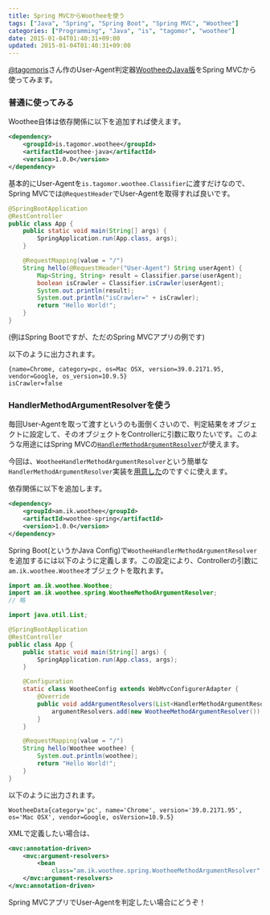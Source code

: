 ```yaml
---
title: Spring MVCからWootheeを使う
tags: ["Java", "Spring", "Spring Boot", "Spring MVC", "Woothee"]
categories: ["Programming", "Java", "is", "tagomor", "woothee"]
date: 2015-01-04T01:40:31+09:00
updated: 2015-01-04T01:40:31+09:00
---
```


[@tagomoris](https://twitter.com/tagomoris)さん作のUser-Agent判定器[WootheeのJava版](https://github.com/woothee/woothee-java)をSpring MVCから使ってみます。

### 普通に使ってみる

Woothee自体は依存関係に以下を追加すれば使えます。

``` xml
<dependency>
    <groupId>is.tagomor.woothee</groupId>
    <artifactId>woothee-java</artifactId>
    <version>1.0.0</version>
</dependency>
```

基本的にUser-Agentを`is.tagomor.woothee.Classifier`に渡すだけなので、Spring MVCでは`@RequestHeader`でUser-Agentを取得すれば良いです。

``` java
@SpringBootApplication
@RestController
public class App {
    public static void main(String[] args) {
        SpringApplication.run(App.class, args);
    }

    @RequestMapping(value = "/")
    String hello(@RequestHeader("User-Agent") String userAgent) {
        Map<String, String> result = Classifier.parse(userAgent);
        boolean isCrawler = Classifier.isCrawler(userAgent);
        System.out.println(result);
        System.out.println("isCrawler=" + isCrawler);
        return "Hello World!";
    }
}
```
(例はSpring Bootですが、ただのSpring MVCアプリの例です)

以下のように出力されます。

```
{name=Chrome, category=pc, os=Mac OSX, version=39.0.2171.95, vendor=Google, os_version=10.9.5}
isCrawler=false
```

### HandlerMethodArgumentResolverを使う

毎回User-Agentを取って渡すというのも面倒くさいので、判定結果をオブジェクトに設定して、そのオブジェクトをControllerに引数に取りたいです。このような用途にはSpring MVCの[`HandlerMethodArgumentResolver`](http://terasolunaorg.github.io/guideline/1.0.1.RELEASE/ja/ImplementationAtEachLayer/ApplicationLayer.html#handlermethodargumentresolver)が使えます。

今回は、`WootheeHandlerMethodArgumentResolver`という簡単な`HandlerMethodArgumentResolver`実装を[用意した](https://github.com/making/woothee-spring)のですぐに使えます。

依存関係に以下を追加します。

``` xml
<dependency>
    <groupId>am.ik.woothee</groupId>
    <artifactId>woothee-spring</artifactId>
    <version>1.0.0</version>
</dependency>
```

Spring Boot(というかJava Config)で`WootheeHandlerMethodArgumentResolver`を追加するには以下のように定義します。この設定により、Controllerの引数に`am.ik.woothee.Woothee`オブジェクトを取れます。

``` java
import am.ik.woothee.Woothee;
import am.ik.woothee.spring.WootheeMethodArgumentResolver;
// 略

import java.util.List;

@SpringBootApplication
@RestController
public class App {
    public static void main(String[] args) {
        SpringApplication.run(App.class, args);
    }

    @Configuration
    static class WootheeConfig extends WebMvcConfigurerAdapter {
        @Override
        public void addArgumentResolvers(List<HandlerMethodArgumentResolver> argumentResolvers) {
            argumentResolvers.add(new WootheeMethodArgumentResolver());
        }
    }

    @RequestMapping(value = "/")
    String hello(Woothee woothee) {
        System.out.println(woothee);
        return "Hello World!";
    }
}
```

以下のように出力されます。

```
WootheeData{category='pc', name='Chrome', version='39.0.2171.95', os='Mac OSX', vendor=Google, osVersion=10.9.5}
```

XMLで定義したい場合は、

``` xml
<mvc:annotation-driven>
    <mvc:argument-resolvers>
        <bean
            class="am.ik.woothee.spring.WootheeMethodArgumentResolver" />
    </mvc:argument-resolvers>
</mvc:annotation-driven>
```

Spring MVCアプリでUser-Agentを判定したい場合にどうぞ！
